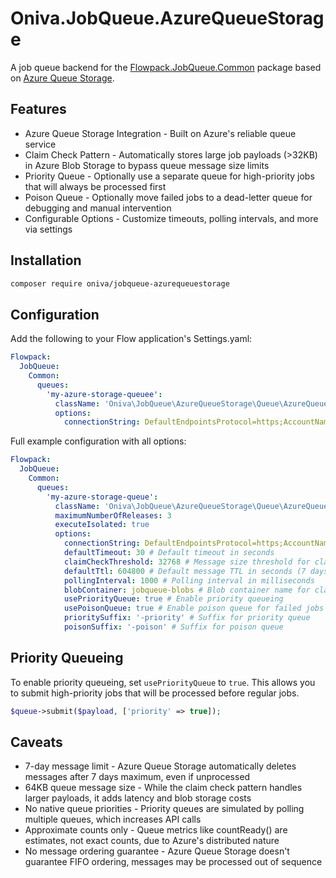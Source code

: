 # Oniva.JobQueue.AzureQueueStorage

A job queue backend for the [Flowpack.JobQueue.Common](https://github.com/Flowpack/jobqueue-common) package 
based on [Azure Queue Storage](https://learn.microsoft.com/en-us/azure/storage/queues/storage-queues-introduction).

## Features
* Azure Queue Storage Integration - Built on Azure's reliable queue service
* Claim Check Pattern - Automatically stores large job payloads (>32KB) in Azure Blob Storage to bypass queue message size limits
* Priority Queue - Optionally use a separate queue for high-priority jobs that will always be processed first
* Poison Queue - Optionally move failed jobs to a dead-letter queue for debugging and manual intervention
* Configurable Options - Customize timeouts, polling intervals, and more via settings

## Installation
```bash
composer require oniva/jobqueue-azurequeuestorage
```

## Configuration

Add the following to your Flow application's Settings.yaml:

```yaml
Flowpack:
  JobQueue:
    Common:
      queues:
        'my-azure-storage-queuee':
          className: 'Oniva\JobQueue\AzureQueueStorage\Queue\AzureQueueStorage'
          options:
            connectionString: DefaultEndpointsProtocol=https;AccountName=myaccountname;AccountKey=myaccountkey;EndpointSuffix=core.windows.net
```

Full example configuration with all options:
```yaml
Flowpack:
  JobQueue:
    Common:
      queues:
        'my-azure-storage-queue':
          className: 'Oniva\JobQueue\AzureQueueStorage\Queue\AzureQueueStorage'
          maximumNumberOfReleases: 3
          executeIsolated: true
          options:
            connectionString: DefaultEndpointsProtocol=https;AccountName=myaccountname;AccountKey=myaccountkey;EndpointSuffix=core.windows.net
            defaultTimeout: 30 # Default timeout in seconds
            claimCheckThreshold: 32768 # Message size threshold for claim check pattern (in bytes)
            defaultTtl: 604800 # Default message TTL in seconds (7 days max for Azure Storage Queue)
            pollingInterval: 1000 # Polling interval in milliseconds
            blobContainer: jobqueue-blobs # Blob container name for claim check messages
            usePriorityQueue: true # Enable priority queueing
            usePoisonQueue: true # Enable poison queue for failed jobs
            prioritySuffix: '-priority' # Suffix for priority queue
            poisonSuffix: '-poison' # Suffix for poison queue
```

## Priority Queueing
To enable priority queueing, set `usePriorityQueue` to `true`. 
This allows you to submit high-priority jobs that will be processed before regular jobs.

```php
$queue->submit($payload, ['priority' => true]);
```

## Caveats
* 7-day message limit - Azure Queue Storage automatically deletes messages after 7 days maximum, even if unprocessed
* 64KB queue message size - While the claim check pattern handles larger payloads, it adds latency and blob storage costs
* No native queue priorities - Priority queues are simulated by polling multiple queues, which increases API calls
* Approximate counts only - Queue metrics like countReady() are estimates, not exact counts, due to Azure's distributed nature
* No message ordering guarantee - Azure Queue Storage doesn't guarantee FIFO ordering, messages may be processed out of sequence
